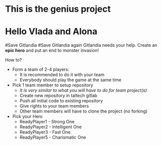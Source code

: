 # This is the genius project 
# Hello Vlada and Alona
#Save Gitlandia
#Save Gitlandia again
Gitlandia needs your help. 
Create an **epic hero** and put an end to monster invasion!

How to?
* Form a team of 2-4 players:
  * It is recommended to do it with your team
  * Everybody should play the game at the same time
* Pick 1 team member to setup repository
  * _It is very similar to what you will have to do for team project(s)_
  * Create new repository in taltech gitlab
  * Push all initial code to existing repository
  * Give rights to your team members
  * Other team members will have to clone the project (no forking)
* Pick your Hero
  * ReadyPlayer1 - Strong One
  * ReadyPlayer2 - Intelligent One
  * ReadyPlayer3 - Fast One
  * ReadyPlayer5 - Charismatic One
